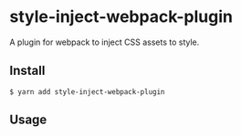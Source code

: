 # style-inject-webpack-plugin
A plugin for webpack to inject CSS assets to style.

## Install
``` shell
$ yarn add style-inject-webpack-plugin
```

## Usage


